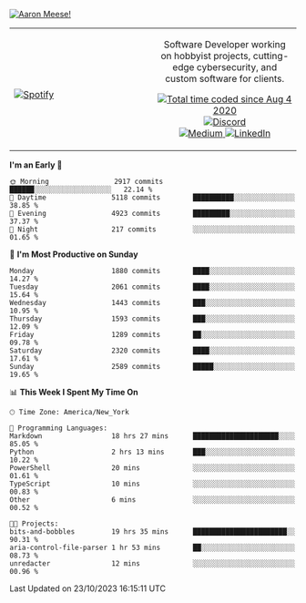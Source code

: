 [![Aaron Meese!](https://user-images.githubusercontent.com/17814535/88975338-a2aabf00-d27f-11ea-963f-8a19608716b4.png)](https://github.com/ajmeese7/readme-ascii "README ASCII")

<!-- Modified from project here: https://github.com/novatorem/novatorem -->
<table width="100%">
  <tr>
  <td width="50%">

&nbsp; <br> [![Spotify](https://ajmeese7.vercel.app/api/spotify)](https://open.spotify.com/user/ajmeese)

  </td>
  <td width="50%">
    <p align="center">
    Software Developer working on hobbyist projects, cutting-edge cybersecurity, and custom software for clients.
    </p>
    <p align="center">
      <a href="https://wakatime.com/@f726891d-3b02-46cd-9b60-e8c59f9e2b14">
        <img src="https://wakatime.com/badge/user/f726891d-3b02-46cd-9b60-e8c59f9e2b14.svg" alt="Total time coded since Aug 4 2020" title="WakaTime" />
      </a>
      <a href="http://link.aaronmeese.com/discord">
        <img src="https://img.shields.io/badge/discord-ajmeese7%234835-369?style=flat-square&logo=discord&logoColor=white&color=purple" alt="Discord" title="Discord">
      </a>
      <br />
      <a href="https://link.aaronmeese.com/medium">
        <img src="https://img.shields.io/badge/medium-ajmeese7-1DB954?style=flat-square&logo=medium&logoColor=white" alt="Medium" title="Medium">
      </a>
      <a href="https://link.aaronmeese.com/linkedin">
        <img src="https://img.shields.io/badge/linkedIn-aaronmeese-1DB954?style=flat-square&logo=linkedin&logoColor=white&color=blue" alt="LinkedIn" title="LinkedIn">
      </a>
    </p>
  </td>

</table>

[//]: <> (The `&nbsp;` is to have Aphelion take up more space)

<!--START_SECTION:waka-->
**I'm an Early 🐤** 

```text
🌞 Morning                2917 commits        ██████░░░░░░░░░░░░░░░░░░░   22.14 % 
🌆 Daytime                5118 commits        ██████████░░░░░░░░░░░░░░░   38.85 % 
🌃 Evening                4923 commits        █████████░░░░░░░░░░░░░░░░   37.37 % 
🌙 Night                  217 commits         ░░░░░░░░░░░░░░░░░░░░░░░░░   01.65 % 
```
📅 **I'm Most Productive on Sunday** 

```text
Monday                   1880 commits        ████░░░░░░░░░░░░░░░░░░░░░   14.27 % 
Tuesday                  2061 commits        ████░░░░░░░░░░░░░░░░░░░░░   15.64 % 
Wednesday                1443 commits        ███░░░░░░░░░░░░░░░░░░░░░░   10.95 % 
Thursday                 1593 commits        ███░░░░░░░░░░░░░░░░░░░░░░   12.09 % 
Friday                   1289 commits        ██░░░░░░░░░░░░░░░░░░░░░░░   09.78 % 
Saturday                 2320 commits        ████░░░░░░░░░░░░░░░░░░░░░   17.61 % 
Sunday                   2589 commits        █████░░░░░░░░░░░░░░░░░░░░   19.65 % 
```


📊 **This Week I Spent My Time On** 

```text
🕑︎ Time Zone: America/New_York

💬 Programming Languages: 
Markdown                 18 hrs 27 mins      █████████████████████░░░░   85.05 % 
Python                   2 hrs 13 mins       ███░░░░░░░░░░░░░░░░░░░░░░   10.22 % 
PowerShell               20 mins             ░░░░░░░░░░░░░░░░░░░░░░░░░   01.61 % 
TypeScript               10 mins             ░░░░░░░░░░░░░░░░░░░░░░░░░   00.83 % 
Other                    6 mins              ░░░░░░░░░░░░░░░░░░░░░░░░░   00.52 % 

🐱‍💻 Projects: 
bits-and-bobbles         19 hrs 35 mins      ███████████████████████░░   90.31 % 
aria-control-file-parser 1 hr 53 mins        ██░░░░░░░░░░░░░░░░░░░░░░░   08.73 % 
unredacter               12 mins             ░░░░░░░░░░░░░░░░░░░░░░░░░   00.96 % 
```


 Last Updated on 23/10/2023 16:15:11 UTC
<!--END_SECTION:waka-->
